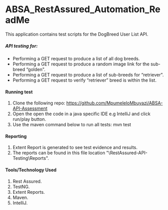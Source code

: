 # ABSA_RestAssured_Automation_ReadMe

This application contains test scripts for the DogBreed User List API.

##### API testing for: 
- Performing a GET request to produce a list of all dog breeds.
- Performing a GET request to produce a random image link for the sub-breed “golden".
- Performing a GET request to produce a list of sub-breeds for “retriever".
- Performing a GET request to verify “retriever” breed is within the list.

#### Running test
1. Clone the following repo: https://github.com/MpumeleloMbuyazi/ABSA-API-Assessment
1. Open the open the code in a java specific IDE e.g IntelliJ and click run/play button.
1. Use the maven command below to run all tests: mvn test 

#### Reporting
1. Extent Report is generated to see test evidence and results.
1. The reports can be found in this file location "\RestAssured-API-Testing\Reports".

#### Tools/Technology Used 
1. Rest Assured.
1. TestNG.
1. Extent Reports.
1. Maven.
1. IntelliJ.
